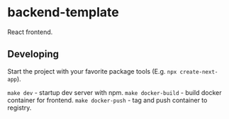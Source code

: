 # backend-template

React frontend.

## Developing

Start the project with your favorite package tools (E.g. `npx create-next-app`).

`make dev` - startup dev server with npm.
`make docker-build` - build docker container for frontend.
`make docker-push` - tag and push container to registry.

